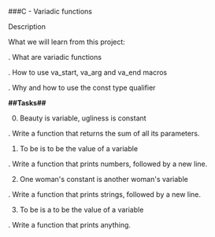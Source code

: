 ###C - Variadic functions

Description 

What we will learn from this project:

. What are variadic functions

. How to use va_start, va_arg and va_end macros

. Why and how to use the const type qualifier

**##Tasks##**

0. Beauty is variable, ugliness is constant

. Write a function that returns the sum of all its parameters.

1. To be is to be the value of a variable

. Write a function that prints numbers, followed by a new line.

2. One woman's constant is another woman's variable

. Write a function that prints strings, followed by a new line.

3. To be is a to be the value of a variable

. Write a function that prints anything.
